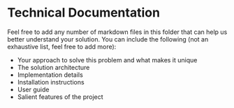 # Technical Documentation

Feel free to add any number of markdown files in this folder that can help us better understand your solution.
You can include the following (not an exhaustive list, feel free to add more):
- Your approach to solve this problem and what makes it unique
- The solution architecture
- Implementation details
- Installation instructions
- User guide
- Salient features of the project
